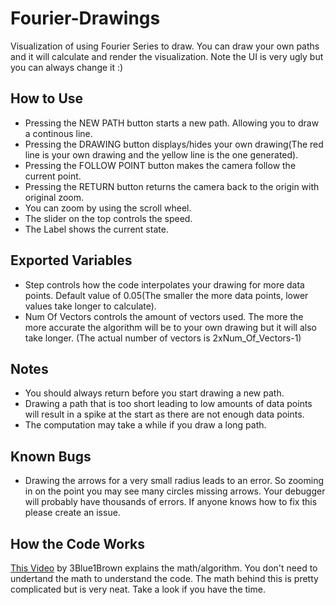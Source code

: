 # Fourier-Drawings
Visualization of using Fourier Series to draw. You can draw your own paths and it will calculate and render the visualization. Note the UI is very ugly but you can always change it :)

## How to Use
* Pressing the NEW PATH button starts a new path. Allowing you to draw a continous line.
* Pressing the DRAWING button displays/hides your own drawing(The red line is your own drawing and the yellow line is the one generated).
* Pressing the FOLLOW POINT button makes the camera follow the current point.
* Pressing the RETURN button returns the camera back to the origin with original zoom.
* You can zoom by using the scroll wheel.
* The slider on the top controls the speed.
* The Label shows the current state.

## Exported Variables
* Step controls how the code interpolates your drawing for more data points. Default value of 0.05(The smaller the more data points, lower values take longer to calculate).
* Num Of Vectors controls the amount of vectors used. The more the more accurate the algorithm will be to your own drawing but it will also take longer. (The actual number of vectors is 2xNum_Of_Vectors-1)

## Notes
* You should always return before you start drawing a new path.
* Drawing a path that is too short leading to low amounts of data points will result in a spike at the start as there are not enough data points.
* The computation may take a while if you draw a long path.


## Known Bugs
* Drawing the arrows for a very small radius leads to an error. So zooming in on the point you may see many circles missing arrows. Your debugger will probably have thousands of errors. If anyone knows how to fix this please create an issue. 

## How the Code Works
[This Video](https://www.youtube.com/watch?v=r6sGWTCMz2k&t) by 3Blue1Brown explains the math/algorithm. You don't need to undertand the math to understand the code. The math behind this is pretty complicated but is very neat. Take a look if you have the time. 
